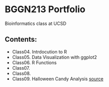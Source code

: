 # BGGN213 Portfolio
Bioinformatics class at UCSD

## Contents: 
- Class04. Intrdocution to R 
- Class05. Data Visualization with ggplot2
- Class06. R Functions
- Class07.
- Class08. 
- Class09. Halloween Candy Analysis [source](https://github.com/jgolvera/bbgn213/blob/main/class06/class06.Rmd)
